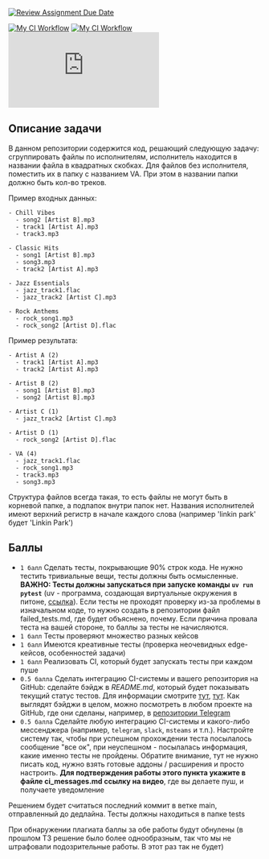 [![Review Assignment Due Date](https://classroom.github.com/assets/deadline-readme-button-22041afd0340ce965d47ae6ef1cefeee28c7c493a6346c4f15d667ab976d596c.svg)](https://classroom.github.com/a/JppqoIFx)

[![My CI Workflow](https://github.com/Elvira0608/hse-tp-02-Elvira0608/actions/workflows/ci.yml/badge.svg?branch=main&event=push)](https://github.com/Elvira0608/hse-tp-02-Elvira0608/actions/workflows/ci.yml)
[![My CI Workflow](https://github.com/Elvira0608/hse-tp-02-Elvira0608/actions/workflows/ci.yml/badge.svg?branch=main&event=pull_request)](https://github.com/Elvira0608/hse-tp-02-Elvira0608/actions/workflows/ci.yml)
![Coverage Badge](https://img.shields.io/endpoint?url=https://gist.githubusercontent.com/Elvira0608/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/raw/hse-tp-02-Elvira0608__push_##.json)

## Описание задачи

В данном репозитории содержится код, решающий следующую задачу: сгруппировать файлы по исполнителям, исполнитель находится в названии файла в квадратных скобках. Для файлов без исполнителя, поместить их в папку с названием VA. При этом в названии папки должно быть кол-во треков.

Пример входных данных:

```
- Chill Vibes
  - song2 [Artist B].mp3
  - track1 [Artist A].mp3
  - track3.mp3

- Classic Hits
  - song1 [Artist B].mp3
  - song3.mp3
  - track2 [Artist A].mp3

- Jazz Essentials
  - jazz_track1.flac
  - jazz_track2 [Artist C].mp3

- Rock Anthems
  - rock_song1.mp3
  - rock_song2 [Artist D].flac
```

Пример результата:

```
- Artist A (2)
  - track1 [Artist A].mp3
  - track2 [Artist A].mp3

- Artist B (2)
  - song1 [Artist B].mp3
  - song2 [Artist B].mp3

- Artist C (1)
  - jazz_track2 [Artist C].mp3

- Artist D (1)
  - rock_song2 [Artist D].flac

- VA (4)
  - jazz_track1.flac
  - rock_song1.mp3
  - track3.mp3
  - song3.mp3
```

Структура файлов всегда такая, то есть файлы не могут быть в корневой папке, а подпапок внутри папок нет. Названия исполнителей имеют верхний регистр в начале каждого слова (например 'linkin park' будет 'Linkin Park')

## Баллы

- `1 балл` Сделать тесты, покрывающие 90% строк кода. Не нужно тестить тривиальные вещи, тесты должны быть осмысленные. **ВАЖНО: Тесты должны запускаться при запуске команды `uv run pytest`** (uv - программа, создающая виртуальные окружения в питоне, [ссылка](https://github.com/astral-sh/uv)). Если тесты не проходят проверку из-за проблемы в изначальном коде, то нужно создать в репозитории файл failed_tests.md, где будет объяснено, почему. Если причина провала теста на вашей стороне, то баллы за тесты не начисляются.
- `1 балл` Тесты проверяют множество разных кейсов
- `1 балл` Имеются креативные тесты (проверка неочевидных edge-кейсов, особенностей задачи)
- `1 балл` Реализовать CI, который будет запускать тесты при каждом пуше
- `0.5 балла` Cделать интеграцию CI-системы и вашего репозитория на GitHub: сделайте бэйдж в *README.md*, который будет показывать текущий статус тестов. Для информации смотрите [тут](https://docs.github.com/en/actions/monitoring-and-troubleshooting-workflows/adding-a-workflow-status-badge), [тут](https://www.codeblocq.com/2016/04/Add-a-build-passing-badge-to-your-github-repository/). Как выглядят бэйджи в целом, можно посмотреть в любом проекте на GitHub, где они сделаны, например, в [репозитории Telegram](https://github.com/telegramdesktop/tdesktop)
- `0.5 балла` Сделайте любую интеграцию CI-системы и какого-либо мессенджера (например, `telegram`, `slack`, `msteams` и т.п.). Настройте систему так, чтобы при успешном прохождении теста посылалось сообщение "все ок", при неуспешном - посылалась информация, какие именно тесты не пройдены. Обратите внимание, тут не нужно писать код, нужно взять готовые аддоны / расширения и просто настроить. **Для подтверждения работы этого пункта укажите в файле ci_messages.md ссылку на видео**, где вы делаете пуш, и получаете уведомление

Решением будет считаться последний коммит в ветке main, отправленный до дедлайна. Тесты должны находиться в папке tests

При обнаружении плагиата баллы за обе работы будут обнулены (в прошлом ТЗ решение было более однообразным, так что мы не штрафовали подозрительные работы. В этот раз так не будет)
